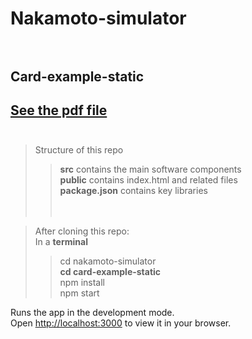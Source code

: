 
# Nakamoto-simulator <br /> <br />
## Card-example-static 
## [See the pdf file](https://github.com/wonder-phil/Nakamoto-simulator/blob/main/docs/card-static.pdf) <br /> <br />
> Structure of this repo <br />
>> **src** contains the main software components <br />
>> **public** contains index.html and related files <br />
>> **package.json** contains key libraries <br />
<br /> <br />

> After cloning this repo: <br />
> In a **terminal** <br />
>> cd nakamoto-simulator  <br /> 
>> **cd card-example-static** <br />
>> npm install <br />
>> npm start <br />

Runs the app in the development mode.\
Open [http://localhost:3000](http://localhost:3000) to view it in your browser.
